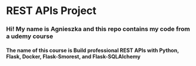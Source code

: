 # REST APIs Project

### Hi! My name is Agnieszka and this repo contains my code from a udemy course

#### The name of this course is Build professional REST APIs with Python, Flask, Docker, Flask-Smorest, and Flask-SQLAlchemy
